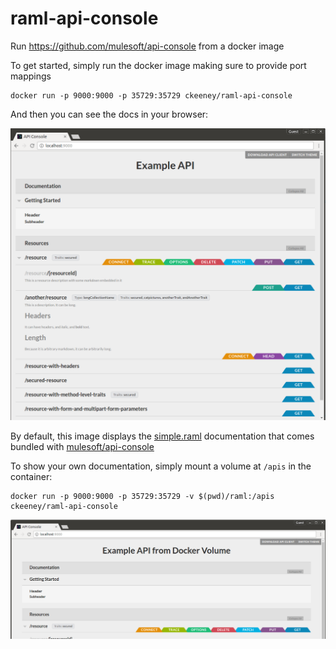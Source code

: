 # raml-api-console
Run https://github.com/mulesoft/api-console from a docker image

To get started, simply run the docker image making sure to provide port mappings
```
docker run -p 9000:9000 -p 35729:35729 ckeeney/raml-api-console
```
And then you can see the docs in your browser:


![Image](/doc/default_simple.png?raw=true)

By default, this image displays the [simple.raml](https://github.com/mulesoft/api-console/blob/master/dist/examples/simple.raml) documentation that comes bundled with [mulesoft/api-console](https://github.com/mulesoft/api-console)

To show your own documentation, simply mount a volume at `/apis` in the container:

```
docker run -p 9000:9000 -p 35729:35729 -v $(pwd)/raml:/apis ckeeney/raml-api-console
```

![Image](/doc/custom_docs.png?raw=true)
